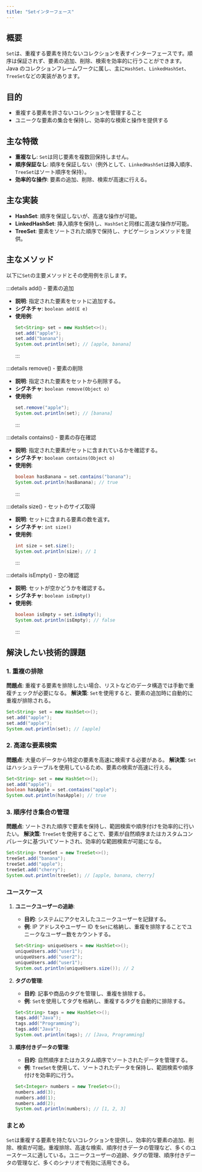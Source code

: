 ```yaml
---
title: "Setインターフェース"
---
```


## 概要

`Set`は、重複する要素を持たないコレクションを表すインターフェースです。順序は保証されず、要素の追加、削除、検索を効率的に行うことができます。Java のコレクションフレームワークに属し、主に`HashSet`、`LinkedHashSet`、`TreeSet`などの実装があります。

## 目的

- 重複する要素を許さないコレクションを管理すること
- ユニークな要素の集合を保持し、効率的な検索と操作を提供する

## 主な特徴

- **重複なし**: `Set`は同じ要素を複数回保持しません。
- **順序保証なし**: 順序を保証しない（例外として、`LinkedHashSet`は挿入順序、`TreeSet`はソート順序を保持）。
- **効率的な操作**: 要素の追加、削除、検索が高速に行える。

## 主な実装

- **HashSet**: 順序を保証しないが、高速な操作が可能。
- **LinkedHashSet**: 挿入順序を保持し、`HashSet`と同様に高速な操作が可能。
- **TreeSet**: 要素をソートされた順序で保持し、ナビゲーションメソッドを提供。

## 主なメソッド

以下に`Set`の主要メソッドとその使用例を示します。

:::details add() - 要素の追加

- **説明**: 指定された要素をセットに追加する。
- **シグネチャ**: `boolean add(E e)`
- **使用例**:
  ```java
  Set<String> set = new HashSet<>();
  set.add("apple");
  set.add("banana");
  System.out.println(set); // [apple, banana]
  ```
  :::

:::details remove() - 要素の削除

- **説明**: 指定された要素をセットから削除する。
- **シグネチャ**: `boolean remove(Object o)`
- **使用例**:
  ```java
  set.remove("apple");
  System.out.println(set); // [banana]
  ```
  :::

:::details contains() - 要素の存在確認

- **説明**: 指定された要素がセットに含まれているかを確認する。
- **シグネチャ**: `boolean contains(Object o)`
- **使用例**:
  ```java
  boolean hasBanana = set.contains("banana");
  System.out.println(hasBanana); // true
  ```
  :::

:::details size() - セットのサイズ取得

- **説明**: セットに含まれる要素の数を返す。
- **シグネチャ**: `int size()`
- **使用例**:
  ```java
  int size = set.size();
  System.out.println(size); // 1
  ```
  :::

:::details isEmpty() - 空の確認

- **説明**: セットが空かどうかを確認する。
- **シグネチャ**: `boolean isEmpty()`
- **使用例**:
  ```java
  boolean isEmpty = set.isEmpty();
  System.out.println(isEmpty); // false
  ```
  :::

## 解決したい技術的課題

### 1. 重複の排除

**問題点**: 重複する要素を排除したい場合、リストなどのデータ構造では手動で重複チェックが必要になる。
**解決策**: `Set`を使用すると、要素の追加時に自動的に重複が排除される。

```java
Set<String> set = new HashSet<>();
set.add("apple");
set.add("apple");
System.out.println(set); // [apple]
```

### 2. 高速な要素検索

**問題点**: 大量のデータから特定の要素を高速に検索する必要がある。
**解決策**: `Set`はハッシュテーブルを使用しているため、要素の検索が高速に行える。

```java
Set<String> set = new HashSet<>();
set.add("apple");
boolean hasApple = set.contains("apple");
System.out.println(hasApple); // true
```

### 3. 順序付き集合の管理

**問題点**: ソートされた順序で要素を保持し、範囲検索や順序付けを効率的に行いたい。
**解決策**: `TreeSet`を使用することで、要素が自然順序またはカスタムコンパレータに基づいてソートされ、効率的な範囲検索が可能になる。

```java
Set<String> treeSet = new TreeSet<>();
treeSet.add("banana");
treeSet.add("apple");
treeSet.add("cherry");
System.out.println(treeSet); // [apple, banana, cherry]
```

### ユースケース

1. **ユニークユーザーの追跡**:

   - **目的**: システムにアクセスしたユニークユーザーを記録する。
   - **例**: IP アドレスやユーザー ID を`Set`に格納し、重複を排除することでユニークなユーザー数をカウントする。

   ```java
   Set<String> uniqueUsers = new HashSet<>();
   uniqueUsers.add("user1");
   uniqueUsers.add("user2");
   uniqueUsers.add("user1");
   System.out.println(uniqueUsers.size()); // 2
   ```

2. **タグの管理**:

   - **目的**: 記事や商品のタグを管理し、重複を排除する。
   - **例**: `Set`を使用してタグを格納し、重複するタグを自動的に排除する。

   ```java
   Set<String> tags = new HashSet<>();
   tags.add("Java");
   tags.add("Programming");
   tags.add("Java");
   System.out.println(tags); // [Java, Programming]
   ```

3. **順序付きデータの管理**:

   - **目的**: 自然順序またはカスタム順序でソートされたデータを管理する。
   - **例**: `TreeSet`を使用して、ソートされたデータを保持し、範囲検索や順序付けを効率的に行う。

   ```java
   Set<Integer> numbers = new TreeSet<>();
   numbers.add(3);
   numbers.add(1);
   numbers.add(2);
   System.out.println(numbers); // [1, 2, 3]
   ```

### まとめ

`Set`は重複する要素を持たないコレクションを提供し、効率的な要素の追加、削除、検索が可能。重複排除、高速な検索、順序付きデータの管理など、多くのユースケースに適している。ユニークユーザーの追跡、タグの管理、順序付きデータの管理など、多くのシナリオで有効に活用できる。
